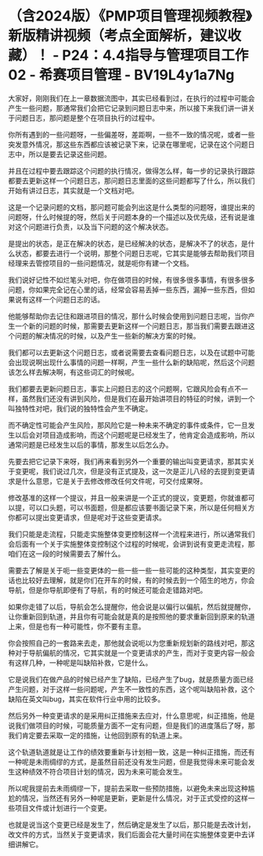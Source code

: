 # （含2024版）《PMP项目管理视频教程》新版精讲视频（考点全面解析，建议收藏）！ - P24：4.4指导与管理项目工作02 - 希赛项目管理 - BV19L4y1a7Ng

大家好，刚刚我们在上一章数据流图中，其实已经看到过，在执行的过程中可能会产生一些问题，那通常我们会把它记录到问题日志中来，所以接下来我们讲一讲关于问题日志，那问题是整个在项目执行的过程中。

你所有遇到的一些问题呀，一些偏差呀，差距啊，一些不一致的情况呢，或者一些突发意外情况，那这些东西都应该被记录下来，记录在哪里呢，记录在这个问题日志中，所以是要去记录这些问题。

并且在过程中要去跟踪这个问题的执行情况，做得怎么样，每一步的记录执行跟踪都要去更新这样一个问题日志，那问题日志里面的这些问题都写了什么，所以我们开始有讲过日志，其实就是一个文档对吧。

这是一个记录问题的文档，那问题可能会列出这是什么类型的问题呀，谁提出来的问题呀，什么时候提的呀，然后关于问题本身的一个描述以及优先级，还有说是谁对这个问题进行负责，以及当下问题的这个解决状态。

是提出的状态，是正在解决的状态，是已经解决的状态，是解决不了的状态，是什么状态，都要去进行一个说明，那整个问题日志呢，它其实是能够去帮助我们项目经理来去管控项目的一些问题情况，就是呃你有建一个文档。

我们说好记性不如烂笔头对吧，你在做项目的时候，有很多很多事情，有很多很多问题，你如果完全记在心里的话，经常会容易丢掉一些东西，漏掉一些东西，但如果说有这样一个问题日志的话。

他能够帮助你去记住和跟进项目的情况，那什么时候会使用到问题日志呢，当你产生一个新的问题的时候，那需要去更新这样一个问题日志，那当我们需要去跟进这个问题的解决情况的时候，以及产生一些新的解决方案的时候。

我们都可以去更新这个问题日志，或者说需要去查看问题日志，以及在试题中可能会出现说啊出现什么事情的问题一样啊，产生一些什么新的缺陷呢，然后这个问题该怎么样去解决啊，有这些词汇的时候呢。

我们都要去更新问题日志，事实上问题日志的这个问题啊，它跟风险会有点不一样，虽然我们还没有讲到风险，但是我们在最开始讲项目的特征的时候，讲到一个叫独特性对吧，我们说的独特性会产生不确定。

而不确定性可能会产生风险，那风险它是一种未来不确定的事件或条件，它一旦发生以后会对项目造成影响，而这个问题呢是已经发生了，他肯定会造成影响，所以通常问题是已经发生以后的事情，那发生以后怎么办。

先要去把它记录下来呀，我们再来看到另外一个重要的输出叫变更请求，那其实关于变更呢，我们说过几次，但是没有正式提及，这一次是正儿八经的去提到变更请求是什么意思，它是关于去修改修改任何文件呢，可交付成果呀。

修改基准的这样一个提议，并且一般来讲是一个正式的提议，变更题，你就谁都可以提，可以口头题，可以书面题，但是都应该要书面记录下来，所以是任何相关方你都可以提出变更请求，但是呢对于这些变更请求。

我们只能是走流程，只能走实施整体变更控制这样一个流程来进行，所以通常我们会后面有一个关于实施整体变控制这个过程的时候呢，会讲到说有变更走流程，那咱们在这一段的时候需要去了解什么。

需要去了解是关于呃一些变更体的一些一些一些一些可能的这种类型，其实变更的话也比较好去理解，就是你们在开车的时候，有的时候去到一个陌生的地方，你会导航，但是你导航即便有了导航，有的时候还可能会走错路对吧。

如果你走错了以后，导航会怎么提醒你，他会说是以偏行以偏航，然后就提醒你，让你重新回到轨道，并且你有可能会就是真的是按照他的要求重新回到原来的轨道上来，但是也有一种可能性，你不要有主意。

你会按照自己的一套路来去走，那他就会说呃以为您重新规划新的路线对吧，那这种对于导航偏航的情况，它其实就是一个变更请求的产生，而对于变更内容一般会有这样几种，一种呢是叫缺陷补救，它是什么。

它是说我们在做产品的时候已经产生了缺陷，已经产生了bug，就是质量方面已经产生问题，对于这样一些问题呢，产生不一致性的东西，这个呢叫缺陷补救，这个缺陷在英文叫bug，其实在软件行业中用的比较多。

然后另外一种变更请求的是采用纠正措施来去应对，什么意思呢，纠正措施，他是说我们做项目的时候，可能质量方面不一定有问题，但是我们的进度落后了呀，那我们肯定要去采取一定的措施，让他回到原有的轨道上来。

这个轨道轨道就是让工作的绩效要重新与计划相一致，这是一种纠正措施，而还有一种呢是未雨绸缪的方式，是虽然目前还没有发生问题，但是我觉得未来可能会发生这种绩效不符合项目计划的情况，因为未来可能会发生。

所以呢我提前去未雨绸缪一下，提前去采取一些预防措施，以避免未来出现这种尴尬的情况，当然还有另外一种呢是更新，更新是什么情况，对于正式受控的这样一些项目文件或计划进行一个变更。

也就是说当这个变更已经是发生了，然后确定是发生了以后，那只能是去改计划，改文件的方式，当然关于变更请求，我们后面会花大量时间在实施整体变更中去详细讲解它。

